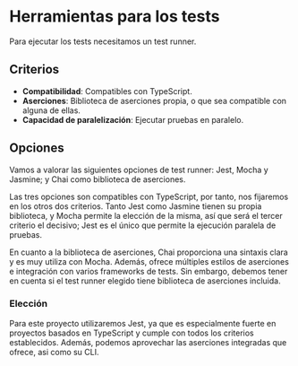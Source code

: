 # Herramientas para los tests
Para ejecutar los tests necesitamos un test runner.

## Criterios
- **Compatibilidad**: Compatibles con TypeScript.
- **Aserciones**: Biblioteca de aserciones propia, o que sea compatible con
alguna de ellas.
- **Capacidad de paralelización**: Ejecutar pruebas en paralelo.


## Opciones
Vamos a valorar las siguientes opciones de test runner: Jest, Mocha y Jasmine;
y Chai como biblioteca de aserciones.

Las tres opciones son compatibles con TypeScript, por tanto, nos fijaremos en
los otros dos criterios. Tanto Jest como Jasmine tienen su propia biblioteca,
y Mocha permite la elección de la misma, así que será el tercer criterio el 
decisivo; Jest es el único que permite la ejecución paralela de pruebas.

En cuanto a la biblioteca de aserciones, Chai proporciona una sintaxis clara y
es muy utiliza con Mocha. Además, ofrece múltiples estilos de aserciones e 
integración con varios frameworks de tests. Sin embargo, debemos tener en cuenta
si el test runner elegido tiene biblioteca de aserciones incluida.


### Elección
Para este proyecto utilizaremos Jest, ya que es especialmente fuerte en
proyectos basados en TypeScript y cumple con todos los criterios establecidos.
Además, podemos aprovechar las aserciones integradas que ofrece, asi como su 
CLI.
